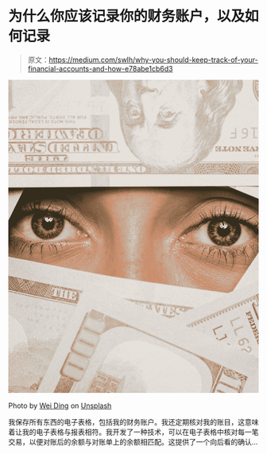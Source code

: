 # 为什么你应该记录你的财务账户，以及如何记录

> 原文：<https://medium.com/swlh/why-you-should-keep-track-of-your-financial-accounts-and-how-e78abe1cb6d3>

![](img/f3545c62dab650847ba564a4374da475.png)

Photo by [Wei Ding](https://unsplash.com/@weiding22?utm_source=medium&utm_medium=referral) on [Unsplash](https://unsplash.com?utm_source=medium&utm_medium=referral)

我保存所有东西的电子表格，包括我的财务账户。我还定期核对我的账目，这意味着让我的电子表格与报表相符。我开发了一种技术，可以在电子表格中核对每一笔交易，以便对账后的余额与对账单上的余额相匹配。这提供了一个向后看的确认…